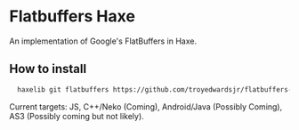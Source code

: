 # Flatbuffers Haxe
An implementation of Google's FlatBuffers in Haxe. 

## How to install

```bash
  haxelib git flatbuffers https://github.com/troyedwardsjr/flatbuffers-haxe.git
```

Current targets: JS, C++/Neko (Coming), Android/Java (Possibly Coming), AS3 (Possibly coming but not likely).